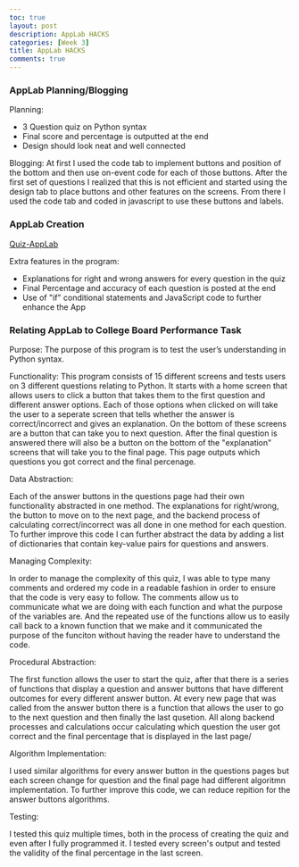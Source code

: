 ```yaml
---
toc: true
layout: post
description: AppLab HACKS
categories: [Week 3]
title: AppLab HACKS
comments: true
--- 
```


### AppLab Planning/Blogging 

Planning:
- 3 Question quiz on Python syntax
- Final score and percentage is outputted at the end
- Design should look neat and well connected

Blogging:
At first I used the code tab to implement buttons and position of the bottom and then use on-event code for each of those buttons. After the first set of questions I realized that this is not efficient and started using the design tab to place buttons and other features on the screens. From there I used the code tab and coded in javascript to use these buttons and labels. 



### AppLab Creation

[Quiz-AppLab](https://studio.code.org/projects/applab/yrwPro-CrNcHUNN8dMl2ptFtyLiGMMKfnJsrWg_sqjs)

Extra features in the program:
- Explanations for right and wrong answers for every question in the quiz
- Final Percentage and accuracy of each question is posted at the end
- Use of "if" conditional statements and JavaScript code to further enhance the App


### Relating AppLab to College Board Performance Task

Purpose: The purpose of this program is to test the user’s understanding in Python syntax.

Functionality:  This program consists of 15 different screens and tests users on 3 different questions relating to Python. It starts with a home screen that allows users to click a button that takes them to the first question and different answer options. Each of those options when clicked on will take the user  to a seperate screen that tells whether the answer is correct/incorrect and gives an explanation. On the bottom of these screens are a button that can take you to next question. After the final question is answered there will also be a button on the bottom of the "explanation" screens that will take you to the final page. This page outputs which questions you got correct and the final percenage.


Data Abstraction: 

Each of the answer buttons in the questions page had their own functionality abstracted in one method. The explanations for right/wrong, the button to move on to the next page, and the backend process of calculating correct/incorrect was all done in one method for each question. To further improve this code I can further abstract the data by adding a list of dictionaries that contain key-value pairs for questions and answers.


Managing Complexity:

In order to manage the complexity of this quiz, I was able to type many comments and ordered my code in a readable fashion in order to ensure that the code is very easy to follow. The comments allow us to communicate what we are doing with each function and what the purpose of the variables are. And the repeated use of the functions allow us to easily call back to a known function that we make and it communicated the purpose of the funciton without having the reader have to understand the code.


Procedural Abstraction:

The first function allows the user to start the quiz, after that there is a series of functions that display a question and answer buttons that have different outcomes for every different answer button. At every new page that was called from the answer button there is a function that allows the user to go to the next question and then finally the last qusetion. All along backend processes and calculations occur calculating which question the user got correct and the final percentage that is displayed in the last page/ 


Algorithm Implementation:

I used similar algorithms for every answer button in the questions pages but each screen change for question and the final page had different algoritmn implementation. To further improve this code, we can reduce repition for the answer buttons algorithms.


Testing: 

I tested this quiz multiple times, both in the process of creating the quiz and even after I fully programmed it. I tested every screen's output and tested the validity of the final percentage in the last screen.

